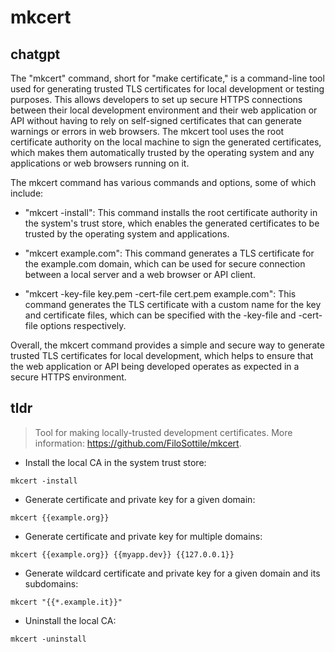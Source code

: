 # mkcert 
## chatgpt 
The "mkcert" command, short for "make certificate," is a command-line tool used for generating trusted TLS certificates for local development or testing purposes. This allows developers to set up secure HTTPS connections between their local development environment and their web application or API without having to rely on self-signed certificates that can generate warnings or errors in web browsers. The mkcert tool uses the root certificate authority on the local machine to sign the generated certificates, which makes them automatically trusted by the operating system and any applications or web browsers running on it. 

The mkcert command has various commands and options, some of which include:

- "mkcert -install": This command installs the root certificate authority in the system's trust store, which enables the generated certificates to be trusted by the operating system and applications.

- "mkcert example.com": This command generates a TLS certificate for the example.com domain, which can be used for secure connection between a local server and a web browser or API client.

- "mkcert -key-file key.pem -cert-file cert.pem example.com": This command generates the TLS certificate with a custom name for the key and certificate files, which can be specified with the -key-file and -cert-file options respectively.

Overall, the mkcert command provides a simple and secure way to generate trusted TLS certificates for local development, which helps to ensure that the web application or API being developed operates as expected in a secure HTTPS environment. 

## tldr 
 
> Tool for making locally-trusted development certificates.
> More information: <https://github.com/FiloSottile/mkcert>.

- Install the local CA in the system trust store:

`mkcert -install`

- Generate certificate and private key for a given domain:

`mkcert {{example.org}}`

- Generate certificate and private key for multiple domains:

`mkcert {{example.org}} {{myapp.dev}} {{127.0.0.1}}`

- Generate wildcard certificate and private key for a given domain and its subdomains:

`mkcert "{{*.example.it}}"`

- Uninstall the local CA:

`mkcert -uninstall`
